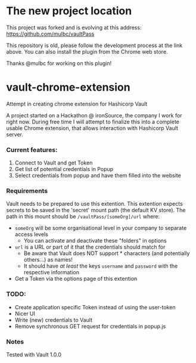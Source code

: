 # The new project location
This project was forked and is evolving at this address: https://github.com/mulbc/vaultPass

This repository is old, please follow the development process at the link above. 
You can also install the plugin from the Chrome web store.

Thanks @mulbc for working on this plugin!


# vault-chrome-extension
Attempt in creating chrome extension for Hashicorp Vault

A project started on a Hackathon @ ironSource, the company I work for right now.
During free time I will attempt to finalize this into a complete usable Chrome extension,
that allows interaction with Hashicorp Vault server.

### Current features:
1. Connect to Vault and get Token
2. Get list of potential credentials in Popup
3. Select credentials from popup and have them filled into the website

### Requirements
Vault needs to be prepared to use this extention.
This extention expects secrets to be saved in the 'secret' mount path (the default KV store).
The path in this mount should be `/vaultPass/[someOrg]/url` where:

* `someOrg` will be some organisational level in your company to separate access levels
  * You can activate and deactivate these "folders" in options
* `url` is a URL or part of it that the credentials should match for
  * Be aware that Vault does NOT support * characters (and potentially others...) as names!
  * It should have _at least_ the keys `username` and `password` with the respective information
* Get a Token via the options page of this extention

### TODO:
* Create application specific Token instead of using the user-token
* Nicer UI
* Write (new) credentials to Vault
* Remove synchronous GET request for credentials in popup.js

### Notes
Tested with Vault 1.0.0
